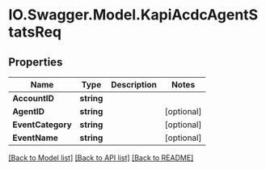 # IO.Swagger.Model.KapiAcdcAgentStatsReq
## Properties

Name | Type | Description | Notes
------------ | ------------- | ------------- | -------------
**AccountID** | **string** |  | 
**AgentID** | **string** |  | [optional] 
**EventCategory** | **string** |  | [optional] 
**EventName** | **string** |  | [optional] 

[[Back to Model list]](../README.md#documentation-for-models) [[Back to API list]](../README.md#documentation-for-api-endpoints) [[Back to README]](../README.md)

